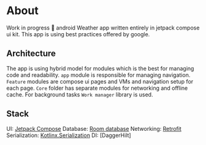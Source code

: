 # About
Work in progress 🚧 android Weather app written entirely in jetpack compose ui kit. This app is using best practices offered by google.
## Architecture
The app is using hybrid model for modules which is the best for managing code and readability.
`app` module is responsible for managing navigation.
`Feature` modules are compose ui pages and VMs and navigation setup for each page.
`Core` folder has separate modules for networking and offline cache.
For background tasks `Work manager` library is used. 
## Stack
UI: [Jetpack Compose]()
Database: [Room database]()
Networking: [Retrofit]()
Serialization: [Kotlinx.Serialization]()
DI: [DaggerHilt]